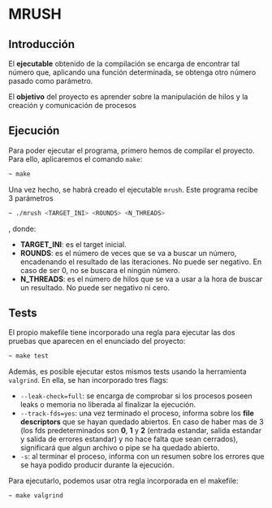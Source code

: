 # MRUSH

## Introducción

El **ejecutable** obtenido de la compilación se encarga de encontrar tal número que, aplicando una función determinada, se obtenga otro número pasado como parámetro.

El **objetivo** del proyecto es aprender sobre la manipulación de hilos y la creación y comunicación de procesos


## Ejecución
Para poder ejecutar el programa, primero hemos de compilar el proyecto. Para ello, aplicaremos el comando `make`:
```bash
~ make
```

Una vez hecho, se habrá creado el ejecutable `mrush`. Este programa recibe 3 parámetros
```bash
~ ./mrush <TARGET_INI> <ROUNDS> <N_THREADS>
```
, donde:
- **TARGET_INI**: es el target inicial.
- **ROUNDS**: es el número de veces que se va a buscar un número, encadenando el resultado de las iteraciones. No puede ser negativo. En caso de ser 0, no se buscara el ningún número.
- **N_THREADS**: es el número de hilos que se va a usar a la hora de buscar un resultado. No puede ser negativo ni cero.

## Tests
El propio makefile tiene incorporado una regla para ejecutar las dos pruebas que aparecen en el enunciado del proyecto:
```bash
~ make test
```

Además, es posible ejecutar estos mismos tests usando la herramienta `valgrind`. En ella, se han incorporado tres flags:
- `--leak-check=full`: se encarga de comprobar si los procesos poseen leaks o memoria no liberada al finalizar la ejecución.
- `--track-fds=yes`: una vez terminado el proceso, informa sobre los **file descriptors** que se hayan quedado abiertos. En caso de haber mas de 3 (los fds predeterminados son **0**, **1** y **2** (entrada estandar, salida estandar y salida de errores estandar) y no hace falta que sean cerrados), significará que algun archivo o pipe se ha quedado abierto.
- `-s`: al terminar el proceso, informa con un resumen sobre los errores que se haya podido producir durante la ejecución.

Para ejecutarlo, podemos usar otra regla incorporada en el makefile:
```bash
~ make valgrind
```